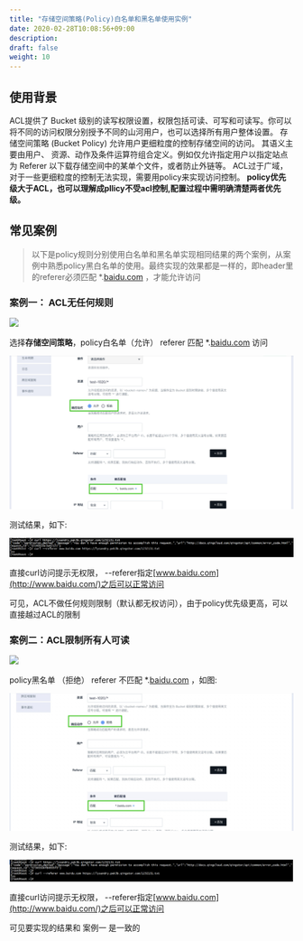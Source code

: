 ```yaml
---
title: "存储空间策略(Policy)白名单和黑名单使用实例"
date: 2020-02-28T10:08:56+09:00
description:
draft: false
weight: 10
---
```



## 使用背景
ACL提供了 Bucket 级别的读写权限设置，权限包括可读、可写和可读写。你可以将不同的访问权限分别授予不同的山河用户，也可以选择所有用户整体设置。
存储空间策略 (Bucket Policy) 允许用户更细粒度的控制存储空间的访问。 其语义主要由用户、 资源、动作及条件运算符组合定义。例如仅允许指定用户以指定站点为 Referer 以下载存储空间中的某单个文件，或者防止外链等。
ACL过于广域，对于一些更细粒度的控制无法实现，需要用policy来实现访问控制。
**policy优先级大于ACL，也可以理解成pllicy不受acl控制,配置过程中需明确清楚两者优先级。**

## 常见案例
>以下是policy规则分别使用白名单和黑名单实现相同结果的两个案例，从案例中熟悉policy黑白名单的使用。最终实现的效果都是一样的，即header里的referer必须匹配 *.[baidu.com](http://baidu.com/) ，才能允许访问

### 案例一： ACL无任何规则

![](../_images/policy_1.png)

选择**存储空间策略**，policy白名单（允许） referer 匹配 *.[baidu.com](http://baidu.com/) 访问

![](../_images/policy2.png)

测试结果，如下:

![](../_images/policy3.png)

直接curl访问提示无权限， --referer指定[www.baidu.com](http://www.baidu.com/)之后可以正常访问

可见，ACL不做任何规则限制（默认都无权访问），由于policy优先级更高，可以直接越过ACL的限制



### 案例二：ACL限制所有人可读

![](../_images/policy_4.png)

policy黑名单 （拒绝） referer 不匹配 *.[baidu.com](http://baidu.com/) ，如图:

![](../_images/policy5.png)

测试结果，如下:

![](../_images/policy6.png)

直接curl访问提示无权限， --referer指定[www.baidu.com](http://www.baidu.com/)之后可以正常访问

可见要实现的结果和 案例一 是一致的

